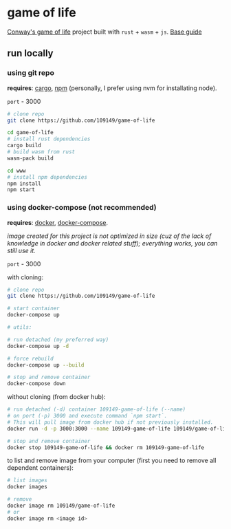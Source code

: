 # game of life

[Conway's game of life](https://en.wikipedia.org/wiki/Conway%27s_Game_of_Life) project built with `rust` + `wasm` + `js`. [Base guide](https://rustwasm.github.io/docs/book/)

## run locally

### using git repo

**requires**: [cargo](https://doc.rust-lang.org/cargo/getting-started/installation.html), [npm](https://www.npmjs.com/get-npm) (personally, I prefer using nvm for installating node).

`port` - 3000

```bash
# clone repo
git clone https://github.com/109149/game-of-life

cd game-of-life
# install rust dependencies
cargo build
# build wasm from rust
wasm-pack build

cd www
# install npm dependencies
npm install
npm start
```

### using docker-compose (not recommended)

**requires**: [docker](https://docs.docker.com/get-docker/), [docker-compose](https://docs.docker.com/compose/install/).

_image created for this project is not optimized in size (cuz of the lack of
knowledge in docker and docker related stuff); everything works, you can still
use it._

`port` - 3000

with cloning:

```bash
# clone repo
git clone https://github.com/109149/game-of-life

# start container
docker-compose up

# utils:

# run detached (my preferred way)
docker-compose up -d

# force rebuild
docker-compose up --build

# stop and remove container
docker-compose down
```

without cloning (from docker hub):

```bash
# run detached (-d) container 109149-game-of-life (--name)
# on port (-p) 3000 and execute command `npm start`.
# This will pull image from docker hub if not previously installed.
docker run -d -p 3000:3000 --name 109149-game-of-life 109149/game-of-life npm start

# stop and remove container
docker stop 109149-game-of-life && docker rm 109149-game-of-life
```

to list and remove image from your computer (first you need to remove all dependent containers):

```bash
# list images
docker images

# remove
docker image rm 109149/game-of-life
# or
docker image rm <image id>
```
